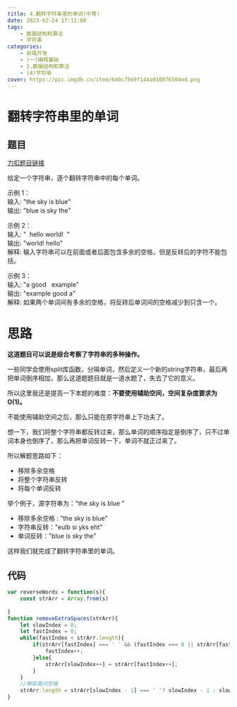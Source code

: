 ```yaml
---
title: 4.翻转字符串里的单词(中等)
date: 2023-02-24 17:12:00
tags: 
    - 数据结构和算法 
    - 字符串
categories: 
    - 前端开发
    - (一)编程基础
    - 2.数据结构和算法
    - (4)字符串
cover: https://pic.imgdb.cn/item/640c7569f144a010076504ed.png
---
```

# 翻转字符串里的单词

## 题目

[力扣题目链接](https://leetcode.cn/problems/reverse-words-in-a-string/)

给定一个字符串，逐个翻转字符串中的每个单词。

示例 1：  
输入: "the sky is blue"   
输出: "blue is sky the"    

示例 2：   
输入: "  hello world!  "   
输出: "world! hello"      
解释: 输入字符串可以在前面或者后面包含多余的空格，但是反转后的字符不能包括。 

示例 3：   
输入: "a good   example"  
输出: "example good a"     
解释: 如果两个单词间有多余的空格，将反转后单词间的空格减少到只含一个。  

# 思路

**这道题目可以说是综合考察了字符串的多种操作。**

一些同学会使用split库函数，分隔单词，然后定义一个新的string字符串，最后再把单词倒序相加，那么这道题题目就是一道水题了，失去了它的意义。

所以这里我还是提高一下本题的难度：**不要使用辅助空间，空间复杂度要求为O(1)。**

不能使用辅助空间之后，那么只能在原字符串上下功夫了。

想一下，我们将整个字符串都反转过来，那么单词的顺序指定是倒序了，只不过单词本身也倒序了，那么再把单词反转一下，单词不就正过来了。

所以解题思路如下：

* 移除多余空格
* 将整个字符串反转
* 将每个单词反转

举个例子，源字符串为："the sky is    blue   "

* 移除多余空格 : "the sky is blue"
* 字符串反转："eulb si yks eht"
* 单词反转："blue is sky the"

这样我们就完成了翻转字符串里的单词。



## 代码

```js
var reverseWords = function(s){
    const strArr = Array.from(s)
    
}
function removeExtraSpaces(strArr){
    let slowIndex = 0;
    let fastIndex = 0;
    while(fastIndex < strArr.length){
        if(strArr[fastIndex] === ' ' && (fastIndex === 0 || strArr[fastIndex - 1] === ' ')){
            fastIndex++;
        }else{
            strArr[slowIndex++] = strArr[fastIndex++];
        }
    }
    //移除莫问空格
    strArr.length = strArr[slowIndex - 1] === ' '? slowIndex - 1 : slowIndex;
}
```

